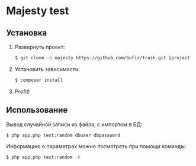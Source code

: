 # Majesty test

## Установка

1. Развернуть проект:

    ``` bash
    $ git clone -b majesty https://github.com/Sufir/trash.git [project directory]
    ```

2. Установить зависимости:

    ``` bash
    $ composer install
    ```

3. Profit!

## Использование

Вывод случайной записи из файла, с импортом в БД:

``` bash
$ php app.php test:random dbuser dbpassword
```
	
Информацию о параметрах можно посмотреть при помощи команды:
	
``` bash
$ php app.php test:random -h
```
	